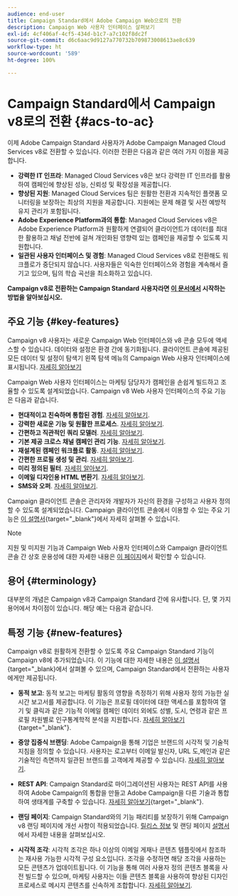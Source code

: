 ```yaml
---
audience: end-user
title: Campaign Standard에서 Adobe Campaign Web으로의 전환
description: Campaign Web 사용자 인터페이스 살펴보기
exl-id: 4cf406af-4cf5-434d-b1c7-a7c102f8dc2f
source-git-commit: d6c6aac9d9127a770732b709873008613ae8c639
workflow-type: ht
source-wordcount: '589'
ht-degree: 100%

---
```


# Campaign Standard에서 Campaign v8로의 전환 {#acs-to-ac}

이제 Adobe Campaign Standard 사용자가 Adobe Campaign Managed Cloud Services v8로 전환할 수 있습니다. 이러한 전환은 다음과 같은 여러 가지 이점을 제공합니다.

* **강력한 IT 인프라**: Managed Cloud Services v8은 보다 강력한 IT 인프라를 활용하여 캠페인에 향상된 성능, 신뢰성 및 확장성을 제공합니다.
* **향상된 지원**: Managed Cloud Services 팀은 원활한 전환과 지속적인 플랫폼 모니터링을 보장하는 최상의 지원을 제공합니다. 지원에는 문제 해결 및 사전 예방적 유지 관리가 포함됩니다.
* **Adobe Experience Platform과의 통합**: Managed Cloud Services v8은 Adobe Experience Platform과 원활하게 연결되어 클라이언트가 데이터를 최대한 활용하고 채널 전반에 걸쳐 개인화된 영향력 있는 캠페인을 제공할 수 있도록 지원합니다.
* **일관된 사용자 인터페이스 및 경험**: Managed Cloud Services v8로 전환해도 워크플로가 중단되지 않습니다. 사용자들은 익숙한 인터페이스와 경험을 계속해서 즐기고 있으며, 팀의 학습 곡선을 최소화하고 있습니다.

**Campaign v8로 전환하는 Campaign Standard 사용자라면 [이 문서에서](../../adoption/home.md) 시작하는 방법을 알아보십시오.**

<!--
As a Campaign Standard user, we now offer you a way to migrate to Adobe Campaign v8. You will benefit from both the new Campaign Web interface and the v8 console.
-->

## 주요 기능 {#key-features}

Campaign v8 사용자는 새로운 Campaign Web 인터페이스와 v8 콘솔 모두에 액세스할 수 있습니다. 데이터와 설정은 환경 간에 동기화됩니다. 클라이언트 콘솔에 제공된 모든 데이터 및 설정이 탐색기 왼쪽 탐색 메뉴의 Campaign Web 사용자 인터페이스에 표시됩니다. [자세히 알아보기](../get-started/user-interface.md#user-interface-explorer)

Campaign Web 사용자 인터페이스는 마케팅 담당자가 캠페인을 손쉽게 빌드하고 조율할 수 있도록 설계되었습니다. Campaign v8 Web 사용자 인터페이스의 주요 기능은 다음과 같습니다.

* **현대적이고 친숙하며 통합된 경험**. [자세히 알아보기](../get-started/connect-to-campaign.md).
* **강력한 새로운 기능 및 원활한 프로세스**. [자세히 알아보기](../get-started/user-interface.md).
* **간편하고 직관적인 쿼리 모델러**. [자세히 알아보기](../query/query-modeler-overview.md).
* **기본 제공 크로스 채널 캠페인 관리 기능**. [자세히 알아보기](../msg/gs-messages.md).
* **재설계된 캠페인 워크플로 활동**. [자세히 알아보기](../workflows/gs-workflows.md).
* **간편한 프로필 생성 및 관리**. [자세히 알아보기](../audience/about-recipients.md).
* **미리 정의된 필터**. [자세히 알아보기](../get-started/predefined-filters.md).
* **이메일 디자인용 HTML 변환기**. [자세히 알아보기](../email/existing-content.md).
* **SMS와 오퍼**. [자세히 알아보기](../msg/offers.md).

Campaign 클라이언트 콘솔은 관리자와 개발자가 자신의 환경을 구성하고 사용자 정의할 수 있도록 설계되었습니다. Campaign 클라이언트 콘솔에서 이용할 수 있는 주요 기능은 [이 설명서](https://experienceleague.adobe.com/ko/docs/campaign/campaign-v8/new/whats-new){target="_blank"}에서 자세히 살펴볼 수 있습니다.

>[!NOTE]
>
>지원 및 미지원 기능과 Campaign Web 사용자 인터페이스와 Campaign 클라이언트 콘솔 간 상호 운용성에 대한 자세한 내용은 [이 페이지](../get-started/capability-matrix.md)에서 확인할 수 있습니다.

## 용어 {#terminology}

대부분의 개념은 Campaign v8과 Campaign Standard 간에 유사합니다. 단, 몇 가지 용어에서 차이점이 있습니다. 해당 예는 다음과 같습니다.

<!--
* Profiles are **Recipients** in the console. [Learn more](../audience/gs-audiences-recipients.md).
* Test profiles are **Seed addresses**. [Learn more](../preview-test/test-deliveries.md).
* The delivery preparation is the **Delivery analysis**. [Learn more](../monitor/prepare-send.md).
* Audiences are **Lists**. [Learn more](../audience/gs-audiences-recipients.md).
-->

<!--
* Custom resources are **Schemas**
* Messages are referred to as **Deliveries**
* Roles are configured with **Named Rights**
* Security Groups are **Operator Groups**
* Organizational units are managed through **Folder Permissions**
* Product users are **Operators** in the client console
* Delivery preparation is the **Delivery analysis** in the client console
-->

## 특정 기능 {#new-features}

Campaign v8로 원활하게 전환할 수 있도록 주요 Campaign Standard 기능이 Campaign v8에 추가되었습니다. 이 기능에 대한 자세한 내용은 [이 설명서](https://experienceleague.adobe.com/docs/experience-cloud/campaign/campaign-standard-migration-home.html?lang=ko){target=&quot;_blank}에서 살펴볼 수 있으며, Campaign Standard에서 전환하는 사용자에게만 제공됩니다.

* **동적 보고**: 동적 보고는 마케팅 활동의 영향을 측정하기 위해 사용자 정의 가능한 실시간 보고서를 제공합니다. 이 기능은 프로필 데이터에 대한 액세스를 포함하여 열기 및 클릭과 같은 기능적 이메일 캠페인 데이터 외에도 성별, 도시, 연령과 같은 프로필 차원별로 인구통계학적 분석을 지원합니다. [자세히 알아보기](https://experienceleague.adobe.com/docs/experience-cloud/campaign/reporting/get-started-reporting.html?lang=ko){target="_blank"}.

* **중앙 집중식 브랜딩**: Adobe Campaign을 통해 기업은 브랜드의 시각적 및 기술적 지침을 정의할 수 있습니다. 사용자는 로고부터 이메일 발신자, URL 도,메인과 같은 기술적인 측면까지 일관된 브랜드를 고객에게 제공할 수 있습니다. [자세히 알아보기](https://experienceleague.adobe.com/docs/experience-cloud/campaign/branding/branding-gs.html?lang=ko).

* **REST API**: Campaign Standard로 마이그레이션된 사용자는 REST API를 사용하여 Adobe Campaign의 통합을 만들고 Adobe Campaign을 다른 기술과 통합하여 생태계를 구축할 수 있습니다. [자세히 알아보기](https://experienceleague.adobe.com/docs/experience-cloud/campaign/apis/get-started-apis.html?lang=ko){target="_blank"}.

* **랜딩 페이지**: Campaign Standard와의 기능 패리티를 보장하기 위해 Campaign v8 랜딩 페이지에 개선 사항이 적용되었습니다. [릴리스 정보](../rn/release-notes.md#new-24-4) 및 랜딩 페이지 [설명서](../landing-pages/get-started-lp.md)에서 자세한 내용을 살펴보십시오.

* **시각적 조각**: 시각적 조각은 하나 이상의 이메일 게재나 콘텐츠 템플릿에서 참조하는 재사용 가능한 시각적 구성 요소입니다. 조각을 수정하면 해당 조각을 사용하는 모든 콘텐츠가 업데이트됩니다. 이 기능을 통해 여러 사용자 정의 콘텐츠 블록을 사전 빌드할 수 있으며, 마케팅 사용자는 이들 콘텐츠 블록을 사용하여 향상된 디자인 프로세스로 메시지 콘텐츠를 신속하게 조합합니다. [자세히 알아보기](../content/use-visual-fragments.md).

<!--
* Delivery Alerting: In addition to viewing notifications directly in Campaign, Adobe Campaign also provides an email alerting system to trigger email alerts to users or external stakeholders of important system activities. Create, manage, and receive customizable alerts and dashboards to keep track of delivery successes or failures. Adobe Campaign Delivery Alerting boosts efficiency by keeping all involved Adobe Campaign users in a company automatically informed about the delivery execution status, via email and dashboard. 

* Landing Pages: Landing pages are web forms that can be used to capture information on your audiences, offer subscriptions to a service, display data and grow your database. Landing pages can also be used for acquiring or updating existing profiles, and to set up a double opt-in mechanism, allowing you to protect the platform from wrong or invalid email addresses, or spambots. [Learn more](../landing-pages/get-started-lp.md)
-->
